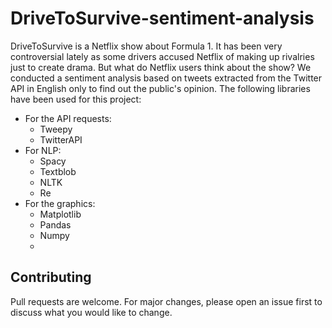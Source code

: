 # DriveToSurvive-sentiment-analysis
DriveToSurvive is a Netflix show about Formula 1. It has been very controversial lately as some drivers accused Netflix of making up rivalries just to create drama. But what do Netflix users think about the show?
We conducted a sentiment analysis based on tweets extracted from the Twitter API in English only to find out the public's opinion.
The following libraries have been used for this project:

  * For the API requests:
      * Tweepy
      * TwitterAPI
  * For NLP:
    * Spacy
    * Textblob
    * NLTK
    * Re
  * For the graphics:
     * Matplotlib
     * Pandas
     * Numpy
     * 
## Contributing
Pull requests are welcome. For major changes, please open an issue first
to discuss what you would like to change.
